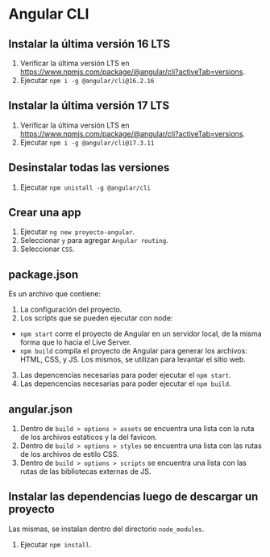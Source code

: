 # Angular CLI

## Instalar la última versión 16 LTS

1. Verificar la última versión LTS en https://www.npmjs.com/package/@angular/cli?activeTab=versions.
2. Ejecutar `npm i -g @angular/cli@16.2.16`

## Instalar la última versión 17 LTS

1. Verificar la última versión LTS en https://www.npmjs.com/package/@angular/cli?activeTab=versions.
2. Ejecutar `npm i -g @angular/cli@17.3.11`

## Desinstalar todas las versiones

1. Ejecutar `npm unistall -g @angular/cli`

## Crear una app

1. Ejecutar `ng new proyecto-angular`.
2. Seleccionar `y` para agregar `Angular routing`.
3. Seleccionar `CSS`.

## package.json

Es un archivo que contiene:

1. La configuración del proyecto.
2. Los scripts que se pueden ejecutar con node:

- `npm start` corre el proyecto de Angular en un servidor local, de la misma forma que lo hacia el Live Server.
- `npm build` compila el proyecto de Angular para generar los archivos: HTML, CSS, y JS. Los mismos, se utilizan para levantar el sitio web.

3. Las depencencias necesarias para poder ejecutar el `npm start`.
4. Las depencencias necesarias para poder ejecutar el `npm build`.

## angular.json

1. Dentro de `build > options > assets` se encuentra una lista con la ruta de los archivos estáticos y la del favicon.
2. Dentro de `build > options > styles` se encuentra una lista con las rutas de los archivos de estilo CSS.
3. Dentro de `build > options > scripts` se encuentra una lista con las rutas de las bibliotecas externas de JS.

## Instalar las dependencias luego de descargar un proyecto

Las mismas, se instalan dentro del directorio `node_modules`.

1. Ejecutar `npm install`.
